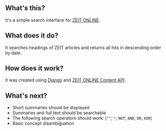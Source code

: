 ## What's this? ##
It's a simple search interface for [ZEIT ONLINE](http://zeit.de).

## What does it do? ##
It searches headings of ZEIT articles and returns all hits in descending order by date.

## How does it work? ##
It was created using [Django](http://djangoproject.com) and [ZEIT ONLINE Content API](http://developer.zeit.de/index/).

## What's next? ##
* Short summaries should be displayed
* Summaries and full text should be searchable
* The following search operators should work: (`""`; `*`; `NOT`; `AND`; `OR`; `XOR`)
* Basic concept disambiguation
